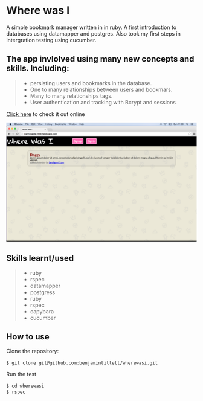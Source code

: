 
Where was I
====================


A simple bookmark manager written in in ruby. A first introduction to databases using datamapper and postgres. Also took my first steps in intergration testing using cucumber.

The app invlolved using many new concepts and skills. Including:
----------------------------------------------------------------
> *	 persisting users and bookmarks in the database.
> *  One to many relationships between users and bookmars. 
> *  Many to many relationships tags.  
> *  User authentication and tracking with Bcrypt and sessions


[Click here](http://warm-sands-2449.herokuapp.com/) to check it out online

![Screenshot of game](screenshot.png)


Skills learnt/used
-----------------
> * ruby  
> * rspec
> * datamapper
> * postgress
> * ruby  
> * rspec
> * capybara
> * cucumber

How to use
----------

Clone the repository:

```shell 
$ git clone git@github.com:benjamintillett/wherewasi.git

```
Run the test

```shell 
$ cd wherewasi
$ rspec
```


